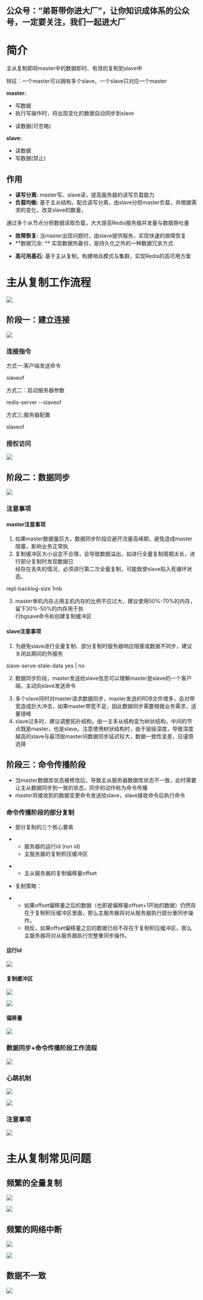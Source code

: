 ## 公众号：“弟哥带你进大厂”，让你知识成体系的公众号，一定要关注，我们一起进大厂

# 简介

主从复制即将master中的数据即时、有效的复制到slave中

特征：一个master可以拥有多个slave，一个slave只对应一个master



**master:**

-   写数据
-   执行写操作时，将出现变化的数据自动同步到slave

<!---->

-   读数据(可忽略)

**slave:**

-   读数据
-   写数据(禁止)

## 作用

-   **读写分离:** master写、slave读，提高服务器的读写负载能力
-   **负载均衡:** 基于主从结构，配合读写分离，由slave分担master负载，并根据需求的变化，改变slave的数量，

通过多个从节点分担数据读取负载，大大提高Redis服务器并发量与数据吞吐量

-   **故障恢复:** 当master出现问题时，由slave提供服务，实现快速的故障恢复
-   **数据冗余: ** 实现数据热备份，是持久化之外的一种数据冗余方式

<!---->

-   **高可用基石:** 基于主从复制，构建哨兵模式与集群，实现Redis的高可用方案

# 主从复制工作流程




![](https://p3-juejin.byteimg.com/tos-cn-i-k3u1fbpfcp/06e2201ea03946c98d138d2ee4ed8f4a~tplv-k3u1fbpfcp-zoom-1.image)

## 阶段一：建立连接

![](https://p3-juejin.byteimg.com/tos-cn-i-k3u1fbpfcp/3f903193b7d24950971f5e7a4d5778fa~tplv-k3u1fbpfcp-zoom-1.image)

### 连接指令

方式一:客户端发送命令

slaveof <masterip> <masterport>

方式二︰启动服务器参数

redis-server --slaveof <masterip> <masterport>

方式三:服务器配置

slaveof <masterip> <masterport>

### 授权访问

![](https://p3-juejin.byteimg.com/tos-cn-i-k3u1fbpfcp/86653155a5c44abbaea4e2aed4df1dac~tplv-k3u1fbpfcp-zoom-1.image)

## 阶段二：数据同步

![](https://p3-juejin.byteimg.com/tos-cn-i-k3u1fbpfcp/8c92488bb89e473ab84d8af3c43a9f39~tplv-k3u1fbpfcp-zoom-1.image)

### 注意事项

#### master注意事项

1.  如果master数据量巨大，数据同步阶段应避开流量高峰期，避免造成master阻塞，影响业务正常执
1.  复制缓冲区大小设定不合理，会导致数据溢出。如进行全量复制周期太长，进行部分复制时发现数据已\
    经存在丢失的情况，必须进行第二次全量复制，可能致使slave陷入死循环状态。

repl-backlog-size 1mb

3.  master单机内存占用主机内存的比例不应过大，建议使用50%-70%的内存，留下30%-50%的内存用于执\
    行bgsave命令和创建复制缓冲区

#### slave注意事项

1.  为避免slave进行全量复制、部分复制时服务器响应阻塞或数据不同步，建议关闭此期间的外服务

slave-serve-stale-data yes | no

2.  数据同步阶段，master发送给slave信息可以理解master是slave的一个客户端，主动向slave发送命令

<!---->

3.  多个slave同时对master请求数据同步，master发送的RDB文件增多，会对带宽造成巨大冲击，如果master带宽不足，因此数据同步需要根据业务需求，适量错峰
3.  slave过多时，建议调整拓扑结构，由一主多从结构变为树状结构，中间的节点既是master，也是slave。注意使用树状结构时，由于层级深度，导致深度越高的slave与最顶层master间数据同步延迟较大，数据一致性变差，应谨慎选择

## 阶段三：命令传播阶段

-   当master数据库状态被修改后，导致主从服务器数据库状态不一致，此时需要让主从数据同步到一致的状态，同步的动作称为命令传播
-   master将接收到的数据变更命令发送给slave，slave接收命令后执行命令

### 命令传播阶段的部分复制

-   部分复制的三个核心要素

<!---->

-   -   服务器的运行id (run id)
    -   主服务器的复制积压缓冲区

<!---->

-   -   主从服务器的复制偏移量offset



-   复制策略：

<!---->

-   -   如果offset偏移量之后的数据（也即是偏移量offset+1开始的数据）仍然存在于复制积压缓冲区里面，那么主服务器将对从服务器执行部分重同步操作。
    -   相反，如果offset偏移量之后的数据已经不存在于复制积压缓冲区，那么主服务器将对从服务器执行完整重同步操作。

#### 运行id

![](https://p3-juejin.byteimg.com/tos-cn-i-k3u1fbpfcp/c9d77278d15142f581c0da0d2854181e~tplv-k3u1fbpfcp-zoom-1.image)

#### 复制缓冲区

![](https://p3-juejin.byteimg.com/tos-cn-i-k3u1fbpfcp/3e7cbd415dba4639ba420b12a7ffcc37~tplv-k3u1fbpfcp-zoom-1.image)

![](https://p3-juejin.byteimg.com/tos-cn-i-k3u1fbpfcp/849a5a9d8ba9432d8e65d5d489557f88~tplv-k3u1fbpfcp-zoom-1.image)

#### 偏移量

![](https://p3-juejin.byteimg.com/tos-cn-i-k3u1fbpfcp/dc6592e779b54ab7bad6ce0bf18d3ed5~tplv-k3u1fbpfcp-zoom-1.image)

### 数据同步+命令传播阶段工作流程



![](https://p3-juejin.byteimg.com/tos-cn-i-k3u1fbpfcp/c5787d688c8343188401f24c1578b2c0~tplv-k3u1fbpfcp-zoom-1.image)



### 心跳机制

![](https://p3-juejin.byteimg.com/tos-cn-i-k3u1fbpfcp/8c8d0cc1affd40f6b601a9e553b18297~tplv-k3u1fbpfcp-zoom-1.image)

![](https://p3-juejin.byteimg.com/tos-cn-i-k3u1fbpfcp/0f6babdba6f14388bdf490c9359ced4d~tplv-k3u1fbpfcp-zoom-1.image)

### 注意事项

![](https://p3-juejin.byteimg.com/tos-cn-i-k3u1fbpfcp/3c0a83ba81874ba2aa43ccad7fd86ad4~tplv-k3u1fbpfcp-zoom-1.image)

# 主从复制常见问题

## 频繁的全量复制

![](https://p3-juejin.byteimg.com/tos-cn-i-k3u1fbpfcp/d0854e5ed4504208bb556bf9d9a92f1f~tplv-k3u1fbpfcp-zoom-1.image)

![](https://p3-juejin.byteimg.com/tos-cn-i-k3u1fbpfcp/5a999f7e97724d8283c7c97cf9fa773f~tplv-k3u1fbpfcp-zoom-1.image)

## 频繁的网络中断

![](https://p3-juejin.byteimg.com/tos-cn-i-k3u1fbpfcp/b82071f1661c42c3ac87996861c5e03c~tplv-k3u1fbpfcp-zoom-1.image)

![](https://p3-juejin.byteimg.com/tos-cn-i-k3u1fbpfcp/3922bdb456ff46dfacc0304abc8b5bac~tplv-k3u1fbpfcp-zoom-1.image)

## 数据不一致

![](https://p3-juejin.byteimg.com/tos-cn-i-k3u1fbpfcp/dfc730875986428cb32ebd3b42d15b92~tplv-k3u1fbpfcp-zoom-1.image)

